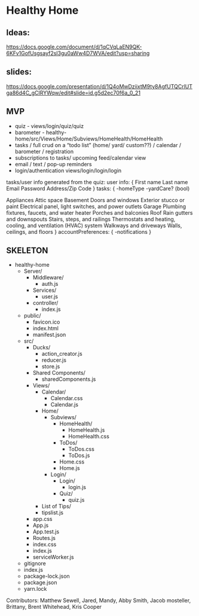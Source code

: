 # Healthy Home

## Ideas:
https://docs.google.com/document/d/1qCVqLaEN9QK-6KFv1GofUsgsayf2sI3gu0aWw4D7WVA/edit?usp=sharing

## slides:
https://docs.google.com/presentation/d/1Q4oMwDziixtM9ty8AgfUTQCrlUTga86d4C_gCIRYWqw/edit#slide=id.g5d2ec70f6a_0_21

## MVP
* quiz - views/login/quiz/quiz
* barometer - healthy-home/src/Views/Home/Subviews/HomeHealth/HomeHealth
* tasks / full crud on a “todo list” (home/ yard/ custom??) / calendar / barometer / registration 
* subscriptions to tasks/ upcoming feed/calendar view
* email / text / pop-up reminders
* login/authentication views/login/login/login

tasks/user info generated from the quiz:
user info: {
  First name 
  Last name 
  Email 
  Password 
  Address/Zip Code 
}
tasks: {
  -homeType
  -yardCare? (bool)

  Appliances
  Attic space
  Basement
  Doors and windows
  Exterior stucco or paint
  Electrical panel, light switches, and power outlets
  Garage
  Plumbing fixtures, faucets, and water heater
  Porches and balconies
  Roof
  Rain gutters and downspouts
  Stairs, steps, and railings
  Thermostats and heating, cooling, and ventilation (HVAC) system
  Walkways and driveways
  Walls, ceilings, and floors
}
accountPreferences: {
  -notifications
}

## SKELETON

* healthy-home
  * Server/
    * Middleware/
      * auth.js
    * Services/
      * user.js
    * controller/
      * index.js
  * public/
    * favicon.ico
    * index.html
    * manifest.json
  * src/
    * Ducks/
      * action_creator.js
      * reducer.js
      * store.js
    * Shared Components/
      * sharedComponents.js
    * Views/
      * Calendar/
        * Calendar.css
        * Calendar.js
      * Home/
        * Subviews/
          * HomeHealth/
            * HomeHealth.js 
            * HomeHealth.css
          * ToDos/
            * ToDos.css
            * ToDos.js
          * Home.css
          * Home.js
        * Login/
          * Login/
            * login.js
          * Quiz/
            * quiz.js
       * List of Tips/
        * tipslist.js
    * app.css
    * App.js
    * App.test.js
    * Routes.js
    * index.css
    * index.js
    * serviceWorker.js
  * gitignore
  * index.js
  * package-lock.json
  * package.json
  * yarn.lock


Contributors: Matthew Sewell, Jared, Mandy, Abby Smith, Jacob mosteller, Brittany, Brent Whitehead, Kris Cooper
